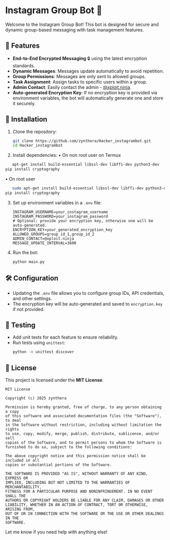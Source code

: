 # Instagram Group Bot 🤖

Welcome to the Instagram Group Bot! This bot is designed for secure and dynamic group-based messaging with task management features.

## 🌟 Features
- **End-to-End Encrypted Messaging** 🔒 using the latest encryption standards.
- **Dynamic Messages**: Messages update automatically to avoid repetition.
- **Group Permissions**: Messages are only sent to allowed groups.
- **Task Assignment**: Assign tasks to specific users within a group.
- **Admin Contact**: Easily contact the admin - [@xploit.ninja](https://instagram.com/xploit.ninja).
- **Auto-generated Encryption Key**: If no encryption key is provided via environment variables, the bot will automatically generate one and store it securely.

## 🚀 Installation
1. Clone the repository:
   ```bash
   git clone https://github.com/zynthera/Hacker_instagrambot.git
   cd Hacker_instagrambot
   ```

2. Install dependencies:
  • On non root user on Termux
```bash
   apt-get install build-essential libssl-dev libffi-dev python3-dev
pip install cryptography
   ```
  • On root user 
```bash
   sudo apt-get install build-essential libssl-dev libffi-dev python3-dev
pip install cryptography
   ```

3. Set up environment variables in a `.env` file:
   ```env
   INSTAGRAM_USERNAME=your_instagram_username
   INSTAGRAM_PASSWORD=your_instagram_password
   # Optional: provide your encryption key, otherwise one will be auto-generated.
   ENCRYPTION_KEY=your_generated_encryption_key
   ALLOWED_GROUPS=group_id_1,group_id_2
   ADMIN_CONTACT=@xploit.ninja
   MESSAGE_UPDATE_INTERVAL=3600
   ```

4. Run the bot:
   ```bash
   python main.py
   ```

## 🛠️ Configuration
- Updating the `.env` file allows you to configure group IDs, API credentials, and other settings.
- The encryption key will be auto-generated and saved to `encryption.key` if not provided.

## 🧪 Testing
- Add unit tests for each feature to ensure reliability.
- Run tests using `unittest`:
  ```bash
  python -m unittest discover
  ```

## 📜 License
This project is licensed under the **MIT License**.

```
MIT License

Copyright (c) 2025 zynthera

Permission is hereby granted, free of charge, to any person obtaining a copy
of this software and associated documentation files (the "Software"), to deal
in the Software without restriction, including without limitation the rights
to use, copy, modify, merge, publish, distribute, sublicense, and/or sell
copies of the Software, and to permit persons to whom the Software is
furnished to do so, subject to the following conditions:

The above copyright notice and this permission notice shall be included in all
copies or substantial portions of the Software.

THE SOFTWARE IS PROVIDED "AS IS", WITHOUT WARRANTY OF ANY KIND, EXPRESS OR
IMPLIED, INCLUDING BUT NOT LIMITED TO THE WARRANTIES OF MERCHANTABILITY,
FITNESS FOR A PARTICULAR PURPOSE AND NONINFRINGEMENT. IN NO EVENT SHALL THE
AUTHORS OR COPYRIGHT HOLDERS BE LIABLE FOR ANY CLAIM, DAMAGES OR OTHER
LIABILITY, WHETHER IN AN ACTION OF CONTRACT, TORT OR OTHERWISE, ARISING FROM,
OUT OF OR IN CONNECTION WITH THE SOFTWARE OR THE USE OR OTHER DEALINGS IN THE
SOFTWARE.
```

Let me know if you need help with anything else!